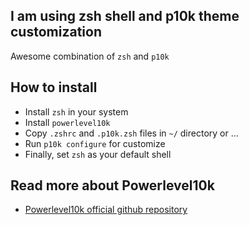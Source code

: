 ## I am using zsh shell and p10k theme customization
Awesome combination of `zsh` and `p10k`

## How to install
- Install `zsh` in your system
- Install `powerlevel10k`
- Copy `.zshrc` and `.p10k.zsh` files in `~/` directory or ... 
- Run `p10k configure` for customize 
- Finally, set `zsh` as your default shell

## Read more about Powerlevel10k
 - [Powerlevel10k official github repository](https://github.com/romkatv/powerlevel10k)
  